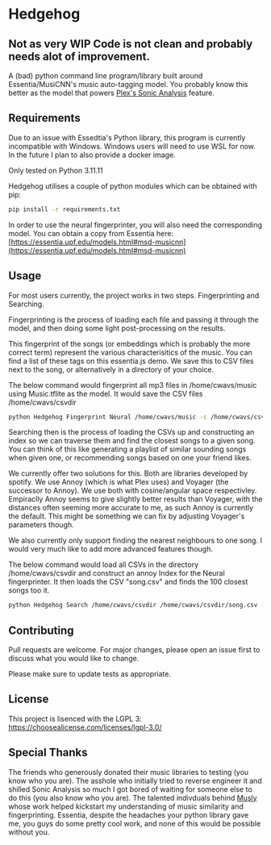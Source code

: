 # Hedgehog
## Not as very WIP Code is not clean and probably needs alot of improvement.

A (bad) python command line program/library built around Essentia/MusiCNN's music auto-tagging model. You probably know this better as the model that powers [Plex's Sonic Analysis](https://www.plex.tv/en-gb/blog/super-sonic-get-closer-to-your-music-in-plexamp/) feature.

## Requirements

Due to an issue with Essedtia's Python library, this program is currently incompatible with Windows. Windows users will need to  use WSL for now. In the future I plan to also provide a docker image.

Only tested on Python 3.11.11

Hedgehog utilises a couple of python modules which can be obtained with pip:

```bash
pip install -r requirements.txt
```

In order to use the neural fingerprinter, you will also need the corresponding model. You can obtain a copy from Essentia here: [https://essentia.upf.edu/models.html#msd-musicnn](https://essentia.upf.edu/models.html#msd-musicnn)

## Usage

For most users currently, the project works in two steps. Fingerprinting and Searching.

Fingerprinting is the process of loading each file and passing it through the model, and then doing some light post-processing on the results.

This fingerprint of the songs (or embeddings which is probably the more correct term) represent the various characterisitics of the music. You can find a list of these tags on this essentia.js demo. We save this to CSV files next to the song, or alternatively in a directory of your choice.

The below command would fingerprint all mp3 files in /home/cwavs/music using Music.tflite as the model. It would save the CSV files /home/cwavs/csvdir

```bash
python Hedgehog Fingerprint Neural /home/cwavs/music -c /home/cwavs/csvdir -m msd-musicnn-1.pb -f mp3
```

Searching then is the process of loading the CSVs up and constructing an index so we can traverse them and find the closest songs to a given song. You can think of this like generating a playlist of similar sounding songs when given one, or recommending songs based on one your friend likes.

We currently offer two solutions for this. Both are libraries developed by spotify. We use Annoy (which is what Plex uses) and Voyager (the successor to Annoy). We use both with cosine/angular space respectivley. Empiraclly Annoy seems to give slightly better results than Voyager, with the distances often seeming more accurate to me, as such Annoy is currently the default. This might be something we can fix by adjusting Voyager's parameters though.

We also currently only support finding the nearest neighbours to one song. I would very much like to add more advanced features though.

The below command would load all CSVs in the directory /home/cwavs/csvdir and construct an annoy Index for the Neural fingerprinter. It then loads the CSV "song.csv" and finds the 100 closest songs too it.

```bash
python Hedgehog Search /home/cwavs/csvdir /home/cwavs/csvdir/song.csv -k 100 -f Neural
```

## Contributing

Pull requests are welcome. For major changes, please open an issue first
to discuss what you would like to change.

Please make sure to update tests as appropriate.

## License

This project is lisenced with the LGPL 3: https://choosealicense.com/licenses/lgpl-3.0/

## Special Thanks

The friends who generously donated their music libraries to testing (you know who you are).
The asshole who initially tried to reverse engineer it and shilled Sonic Analysis so much I got bored of waiting for someone else to do this (you also know who you are).
The talented indivduals behind [Musly](https://www.musly.org/) whose work helped kickstart my understanding of music similarity and fingerprinting.
Essentia, despite the headaches your python library gave me, you guys do some pretty cool work, and none of this would be possible without you.
